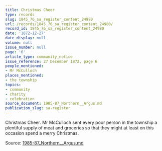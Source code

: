 ```yaml
---
title: Christmas Cheer
type: records
slug: 1845_76_sa_register_content_24980
url: /records/1845_76_sa_register_content_24980/
record_id: 1845_76_sa_register_content_24980
date: '1872-12-27'
date_display: null
volume: null
issue_number: null
page: '6'
article_type: community_notice
issue_reference: 27 December 1872, page 6
people_mentioned:
- Mr McCulloch
places_mentioned:
- the township
topics:
- community
- charity
- celebration
source_document: 1985-87_Northern__Argus.md
publication_slug: sa-register
---
```


Christmas Cheer.  Mr McCulloch sent every poor person in the township a plentiful supply of meat and groceries so that they might at least on this occasion spend a merry Christmas.

Source: [1985-87_Northern__Argus.md](/downloads/markdown/1985-87_Northern__Argus.md)
